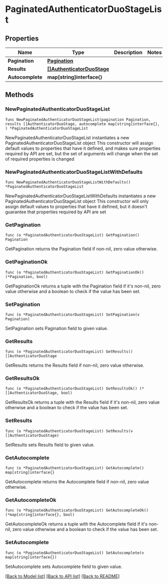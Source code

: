 # PaginatedAuthenticatorDuoStageList

## Properties

Name | Type | Description | Notes
------------ | ------------- | ------------- | -------------
**Pagination** | [**Pagination**](Pagination.md) |  | 
**Results** | [**[]AuthenticatorDuoStage**](AuthenticatorDuoStage.md) |  | 
**Autocomplete** | **map[string]interface{}** |  | 

## Methods

### NewPaginatedAuthenticatorDuoStageList

`func NewPaginatedAuthenticatorDuoStageList(pagination Pagination, results []AuthenticatorDuoStage, autocomplete map[string]interface{}, ) *PaginatedAuthenticatorDuoStageList`

NewPaginatedAuthenticatorDuoStageList instantiates a new PaginatedAuthenticatorDuoStageList object
This constructor will assign default values to properties that have it defined,
and makes sure properties required by API are set, but the set of arguments
will change when the set of required properties is changed

### NewPaginatedAuthenticatorDuoStageListWithDefaults

`func NewPaginatedAuthenticatorDuoStageListWithDefaults() *PaginatedAuthenticatorDuoStageList`

NewPaginatedAuthenticatorDuoStageListWithDefaults instantiates a new PaginatedAuthenticatorDuoStageList object
This constructor will only assign default values to properties that have it defined,
but it doesn't guarantee that properties required by API are set

### GetPagination

`func (o *PaginatedAuthenticatorDuoStageList) GetPagination() Pagination`

GetPagination returns the Pagination field if non-nil, zero value otherwise.

### GetPaginationOk

`func (o *PaginatedAuthenticatorDuoStageList) GetPaginationOk() (*Pagination, bool)`

GetPaginationOk returns a tuple with the Pagination field if it's non-nil, zero value otherwise
and a boolean to check if the value has been set.

### SetPagination

`func (o *PaginatedAuthenticatorDuoStageList) SetPagination(v Pagination)`

SetPagination sets Pagination field to given value.


### GetResults

`func (o *PaginatedAuthenticatorDuoStageList) GetResults() []AuthenticatorDuoStage`

GetResults returns the Results field if non-nil, zero value otherwise.

### GetResultsOk

`func (o *PaginatedAuthenticatorDuoStageList) GetResultsOk() (*[]AuthenticatorDuoStage, bool)`

GetResultsOk returns a tuple with the Results field if it's non-nil, zero value otherwise
and a boolean to check if the value has been set.

### SetResults

`func (o *PaginatedAuthenticatorDuoStageList) SetResults(v []AuthenticatorDuoStage)`

SetResults sets Results field to given value.


### GetAutocomplete

`func (o *PaginatedAuthenticatorDuoStageList) GetAutocomplete() map[string]interface{}`

GetAutocomplete returns the Autocomplete field if non-nil, zero value otherwise.

### GetAutocompleteOk

`func (o *PaginatedAuthenticatorDuoStageList) GetAutocompleteOk() (*map[string]interface{}, bool)`

GetAutocompleteOk returns a tuple with the Autocomplete field if it's non-nil, zero value otherwise
and a boolean to check if the value has been set.

### SetAutocomplete

`func (o *PaginatedAuthenticatorDuoStageList) SetAutocomplete(v map[string]interface{})`

SetAutocomplete sets Autocomplete field to given value.



[[Back to Model list]](../README.md#documentation-for-models) [[Back to API list]](../README.md#documentation-for-api-endpoints) [[Back to README]](../README.md)


